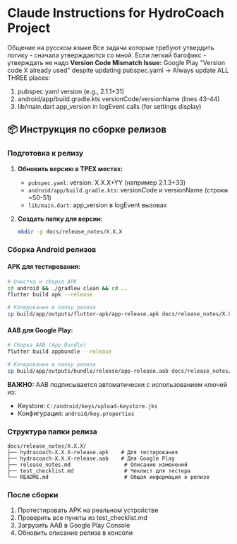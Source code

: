 # Claude Instructions for HydroCoach Project
Общение на русском языке
Все задачи которые требуют утвердить логику - сначала утверждаются со мной. Если легкий багофикс - утверждать не надо
**Version Code Mismatch Issue:** Google Play "Version code X already used" despite updating pubspec.yaml → Always update ALL THREE places:
1. pubspec.yaml version (e.g., 2.1.1+31)
2. android/app/build.gradle.kts versionCode/versionName (lines 43-44)
3. lib/main.dart app_version in logEvent calls (for settings display)

## 📦 Инструкция по сборке релизов

### Подготовка к релизу
1. **Обновить версию в ТРЕХ местах:**
   - `pubspec.yaml`: version: X.X.X+YY (например 2.1.3+33)
   - `android/app/build.gradle.kts`: versionCode и versionName (строки ~50-51)
   - `lib/main.dart`: app_version в logEvent вызовах

2. **Создать папку для версии:**
   ```bash
   mkdir -p docs/release_notes/X.X.X
   ```

### Сборка Android релизов

#### APK для тестирования:
```bash
# Очистка и сборка APK
cd android && ./gradlew clean && cd ..
flutter build apk --release

# Копирование в папку релиза
cp build/app/outputs/flutter-apk/app-release.apk docs/release_notes/X.X.X/hydracoach-X.X.X-release.apk
```

#### AAB для Google Play:
```bash
# Сборка AAB (App Bundle)
flutter build appbundle --release

# Копирование в папку релиза
cp build/app/outputs/bundle/release/app-release.aab docs/release_notes/X.X.X/hydracoach-X.X.X-release.aab
```

**ВАЖНО:** AAB подписывается автоматически с использованием ключей из:
- Keystore: `C:/android/keys/upload-keystore.jks`
- Конфигурация: `android/key.properties`

### Структура папки релиза
```
docs/release_notes/X.X.X/
├── hydracoach-X.X.X-release.apk    # Для тестирования
├── hydracoach-X.X.X-release.aab    # Для Google Play
├── release_notes.md                 # Описание изменений
├── test_checklist.md                # Чеклист для тестера
└── README.md                        # Общая информация о релизе
```

### После сборки
1. Протестировать APK на реальном устройстве
2. Проверить все пункты из test_checklist.md
3. Загрузить AAB в Google Play Console
4. Обновить описание релиза в консоли
